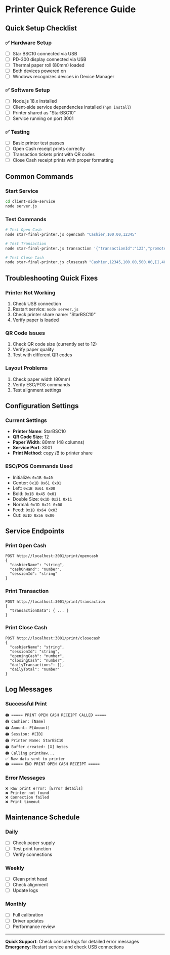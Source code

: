 # Printer Quick Reference Guide

## Quick Setup Checklist

### ✅ Hardware Setup
- [ ] Star BSC10 connected via USB
- [ ] PD-300 display connected via USB
- [ ] Thermal paper roll (80mm) loaded
- [ ] Both devices powered on
- [ ] Windows recognizes devices in Device Manager

### ✅ Software Setup
- [ ] Node.js 18.x installed
- [ ] Client-side service dependencies installed (`npm install`)
- [ ] Printer shared as "StarBSC10"
- [ ] Service running on port 3001

### ✅ Testing
- [ ] Basic printer test passes
- [ ] Open Cash receipt prints correctly
- [ ] Transaction tickets print with QR codes
- [ ] Close Cash receipt prints with proper formatting

## Common Commands

### Start Service
```bash
cd client-side-service
node server.js
```

### Test Commands
```bash
# Test Open Cash
node star-final-printer.js opencash "Cashier,100.00,12345"

# Test Transaction
node star-final-printer.js transaction '{"transactionId":"123","promoterName":"Test","rateName":"Standard","quantity":1,"total":"100.00","paidAmount":"100.00","change":"0.00","cashierName":"Cashier","sessionId":"12345","discounts":[],"tickets":["QR123"],"createdAt":"2024-01-01T10:00:00Z"}'

# Test Close Cash
node star-final-printer.js closecash "Cashier,12345,100.00,500.00,[],400.00"
```

## Troubleshooting Quick Fixes

### Printer Not Working
1. Check USB connection
2. Restart service: `node server.js`
3. Check printer share name: "StarBSC10"
4. Verify paper is loaded

### QR Code Issues
1. Check QR code size (currently set to 12)
2. Verify paper quality
3. Test with different QR codes

### Layout Problems
1. Check paper width (80mm)
2. Verify ESC/POS commands
3. Test alignment settings

## Configuration Settings

### Current Settings
- **Printer Name**: StarBSC10
- **QR Code Size**: 12
- **Paper Width**: 80mm (48 columns)
- **Service Port**: 3001
- **Print Method**: copy /B to printer share

### ESC/POS Commands Used
- Initialize: `0x1B 0x40`
- Center: `0x1B 0x61 0x01`
- Left: `0x1B 0x61 0x00`
- Bold: `0x1B 0x45 0x01`
- Double Size: `0x1D 0x21 0x11`
- Normal: `0x1D 0x21 0x00`
- Feed: `0x1B 0x64 0x03`
- Cut: `0x1D 0x56 0x00`

## Service Endpoints

### Print Open Cash
```
POST http://localhost:3001/print/opencash
{
  "cashierName": "string",
  "cashOnHand": "number",
  "sessionId": "string"
}
```

### Print Transaction
```
POST http://localhost:3001/print/transaction
{
  "transactionData": { ... }
}
```

### Print Close Cash
```
POST http://localhost:3001/print/closecash
{
  "cashierName": "string",
  "sessionId": "string",
  "openingCash": "number",
  "closingCash": "number",
  "dailyTransactions": [],
  "dailyTotal": "number"
}
```

## Log Messages

### Successful Print
```
🖨️ ===== PRINT OPEN CASH RECEIPT CALLED =====
🖨️ Cashier: [Name]
🖨️ Amount: P[Amount]
🖨️ Session: #[ID]
🖨️ Printer Name: StarBSC10
🖨️ Buffer created: [X] bytes
🖨️ Calling printRaw...
✅ Raw data sent to printer
🖨️ ===== END PRINT OPEN CASH RECEIPT =====
```

### Error Messages
```
❌ Raw print error: [Error details]
❌ Printer not found
❌ Connection failed
❌ Print timeout
```

## Maintenance Schedule

### Daily
- [ ] Check paper supply
- [ ] Test print function
- [ ] Verify connections

### Weekly
- [ ] Clean print head
- [ ] Check alignment
- [ ] Update logs

### Monthly
- [ ] Full calibration
- [ ] Driver updates
- [ ] Performance review

---

**Quick Support**: Check console logs for detailed error messages
**Emergency**: Restart service and check USB connections
